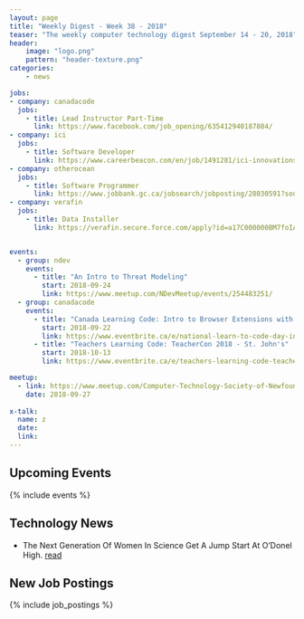```yaml
---
layout: page
title: "Weekly Digest - Week 38 - 2018"
teaser: "The weekly computer technology digest September 14 - 20, 2018"
header:
    image: "logo.png"
    pattern: "header-texture.png"
categories:
    - news

jobs:
- company: canadacode
  jobs:
    - title: Lead Instructor Part-Time
      link: https://www.facebook.com/job_opening/635412940187884/
- company: ici
  jobs:
    - title: Software Developer
      link: https://www.careerbeacon.com/en/job/1491281/ici-innovations-incorporated/software-developer/st-john-s
- company: otherocean
  jobs:
    - title: Software Programmer
      link: https://www.jobbank.gc.ca/jobsearch/jobposting/28030591?source=searchresults
- company: verafin
  jobs:
    - title: Data Installer
      link: https://verafin.secure.force.com/apply?id=a17C000000BM7foIAD


events:
  - group: ndev
    events:
      - title: "An Intro to Threat Modeling"
        start: 2018-09-24
        link: https://www.meetup.com/NDevMeetup/events/254483251/
  - group: canadacode
    events:
      - title: "Canada Learning Code: Intro to Browser Extensions with JavaScript"
        start: 2018-09-22
        link: https://www.eventbrite.ca/e/national-learn-to-code-day-intro-to-browser-extensions-with-javascript-st-johns-registration-48620051884?aff=es2
      - title: "Teachers Learning Code: TeacherCon 2018 - St. John's"
        start: 2018-10-13
        link: https://www.eventbrite.ca/e/teachers-learning-code-teachercon-2018-st-johns-registration-49195625440

meetup:
  - link: https://www.meetup.com/Computer-Technology-Society-of-Newfoundland-and-Labrador/events/rpdzmpyxqbjb/
    date: 2018-09-27
  
x-talk:
  name: z
  date: 
  link: 
---
```


## Upcoming Events
{% include events %}

## Technology News

* The Next Generation Of Women In Science Get A Jump Start At O’Donel High. [read](https://vocm.com/news/the-next-generation-of-women-in-science-get-a-jump-start-at-odonel-high/)

## New Job Postings
{% include job_postings %}
